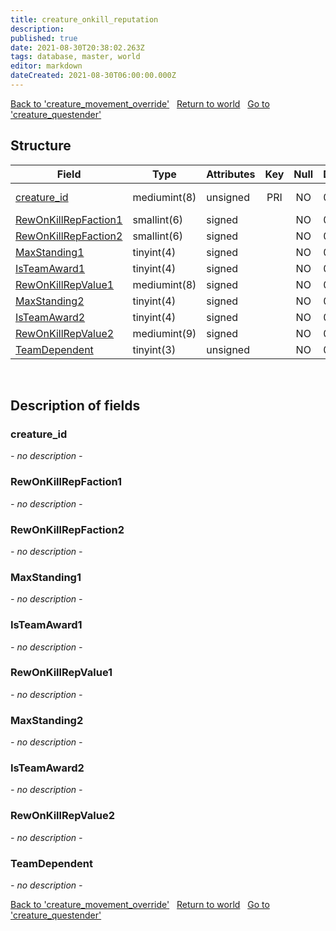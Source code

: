 ```yaml
---
title: creature_onkill_reputation
description: 
published: true
date: 2021-08-30T20:38:02.263Z
tags: database, master, world
editor: markdown
dateCreated: 2021-08-30T06:00:00.000Z
---
```


<a href="https://dev.trinitycore.info/en/database/master/world/creature_movement_override" class="mt-5 v-btn v-btn--depressed v-btn--flat v-btn--outlined theme--light v-size--default darkblue--text text--lighten-3"><span class="v-btn__content"><i aria-hidden="true" class="v-icon notranslate v-icon--left mdi mdi-arrow-left theme--light"></i><span>Back to 'creature_movement_override'</span></span></a>&nbsp;&nbsp;&nbsp;<a href="https://dev.trinitycore.info/en/database/master/world/home" class="mt-5 v-btn v-btn--depressed v-btn--flat v-btn--outlined theme--light v-size--default darkblue--text text--lighten-3"><span class="v-btn__content"><i aria-hidden="true" class="v-icon notranslate v-icon--left mdi mdi-home-outline theme--light"></i><span>Return to world</span></span></a>&nbsp;&nbsp;&nbsp;<a href="https://dev.trinitycore.info/en/database/master/world/creature_questender" class="mt-5 v-btn v-btn--depressed v-btn--flat v-btn--outlined theme--light v-size--default darkblue--text text--lighten-3"><span class="v-btn__content"><span>Go to 'creature_questender'</span><i aria-hidden="true" class="v-icon notranslate v-icon--right mdi mdi-arrow-right theme--light"></i></span></a>

## Structure

| Field | Type | Attributes | Key | Null | Default | Extra | Comment |
| --- | --- | --- | :---: | :---: | --- | --- | --- |
| [creature_id](#creature_id) | mediumint(8) | unsigned | PRI | NO | 0 |  | Creature Identifier |
| [RewOnKillRepFaction1](#rewonkillrepfaction1) | smallint(6) | signed |  | NO | 0 |  |  |
| [RewOnKillRepFaction2](#rewonkillrepfaction2) | smallint(6) | signed |  | NO | 0 |  |  |
| [MaxStanding1](#maxstanding1) | tinyint(4) | signed |  | NO | 0 |  |  |
| [IsTeamAward1](#isteamaward1) | tinyint(4) | signed |  | NO | 0 |  |  |
| [RewOnKillRepValue1](#rewonkillrepvalue1) | mediumint(8) | signed |  | NO | 0 |  |  |
| [MaxStanding2](#maxstanding2) | tinyint(4) | signed |  | NO | 0 |  |  |
| [IsTeamAward2](#isteamaward2) | tinyint(4) | signed |  | NO | 0 |  |  |
| [RewOnKillRepValue2](#rewonkillrepvalue2) | mediumint(9) | signed |  | NO | 0 |  |  |
| [TeamDependent](#teamdependent) | tinyint(3) | unsigned |  | NO | 0 |  |  |
&nbsp;
## Description of fields

### creature_id
*- no description -*
&nbsp;

### RewOnKillRepFaction1
*- no description -*
&nbsp;

### RewOnKillRepFaction2
*- no description -*
&nbsp;

### MaxStanding1
*- no description -*
&nbsp;

### IsTeamAward1
*- no description -*
&nbsp;

### RewOnKillRepValue1
*- no description -*
&nbsp;

### MaxStanding2
*- no description -*
&nbsp;

### IsTeamAward2
*- no description -*
&nbsp;

### RewOnKillRepValue2
*- no description -*
&nbsp;

### TeamDependent
*- no description -*
&nbsp;

<a href="https://dev.trinitycore.info/en/database/master/world/creature_movement_override" class="mt-5 v-btn v-btn--depressed v-btn--flat v-btn--outlined theme--light v-size--default darkblue--text text--lighten-3"><span class="v-btn__content"><i aria-hidden="true" class="v-icon notranslate v-icon--left mdi mdi-arrow-left theme--light"></i><span>Back to 'creature_movement_override'</span></span></a>&nbsp;&nbsp;&nbsp;<a href="https://dev.trinitycore.info/en/database/master/world/home" class="mt-5 v-btn v-btn--depressed v-btn--flat v-btn--outlined theme--light v-size--default darkblue--text text--lighten-3"><span class="v-btn__content"><i aria-hidden="true" class="v-icon notranslate v-icon--left mdi mdi-home-outline theme--light"></i><span>Return to world</span></span></a>&nbsp;&nbsp;&nbsp;<a href="https://dev.trinitycore.info/en/database/master/world/creature_questender" class="mt-5 v-btn v-btn--depressed v-btn--flat v-btn--outlined theme--light v-size--default darkblue--text text--lighten-3"><span class="v-btn__content"><span>Go to 'creature_questender'</span><i aria-hidden="true" class="v-icon notranslate v-icon--right mdi mdi-arrow-right theme--light"></i></span></a>

